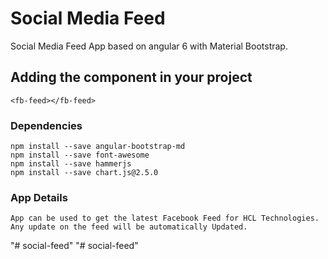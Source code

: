 # Social Media Feed
Social Media Feed App based on angular 6 with Material Bootstrap.

## Adding the component in your project
```
<fb-feed></fb-feed>
```

### Dependencies
```
npm install --save angular-bootstrap-md
npm install --save font-awesome
npm install --save hammerjs
npm install --save chart.js@2.5.0
```

### App Details
```
App can be used to get the latest Facebook Feed for HCL Technologies. Any update on the feed will be automatically Updated.
```
"# social-feed" 
"# social-feed" 
